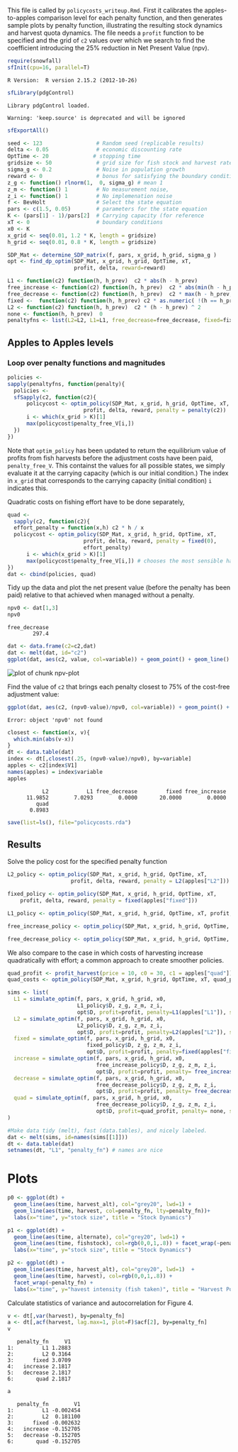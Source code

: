 
This file is called by `policycosts_writeup.Rmd`.  First it calibrates the apples-to-apples comparison level for each penalty function, and then generates sample plots by penalty function, illustrating the resulting stock dynamics and harvest quota dynamics.  The file needs a `profit` function to be specified and the grid of `c2` values over which we search to find the coefficient introducing the 25% reduction in Net Present Value (npv).  










```r
require(snowfall)
sfInit(cpu=16, parallel=T)
```

```
R Version:  R version 2.15.2 (2012-10-26) 

```

```r
sfLibrary(pdgControl)
```

```
Library pdgControl loaded.
```

```
Warning: 'keep.source' is deprecated and will be ignored
```

```r
sfExportAll()
```





```r
seed <- 123                 # Random seed (replicable results)
delta <- 0.05               # economic discounting rate
OptTime <- 20              # stopping time
gridsize <- 50              # grid size for fish stock and harvest rate (discretized population)
sigma_g <- 0.2              # Noise in population growth
reward <- 0                 # bonus for satisfying the boundary condition
z_g <- function() rlnorm(1,  0, sigma_g) # mean 1
z_m <- function() 1         # No measurement noise, 
z_i <- function() 1         # No implemenation noise
f <- BevHolt                # Select the state equation
pars <- c(1.5, 0.05)        # parameters for the state equation
K <- (pars[1] - 1)/pars[2]  # Carrying capacity (for reference 
xT <- 0                     # boundary conditions
x0 <- K
x_grid <- seq(0.01, 1.2 * K, length = gridsize)  
h_grid <- seq(0.01, 0.8 * K, length = gridsize)  
```




```r
SDP_Mat <- determine_SDP_matrix(f, pars, x_grid, h_grid, sigma_g )
opt <- find_dp_optim(SDP_Mat, x_grid, h_grid, OptTime, xT, 
                     profit, delta, reward=reward)
```





```r
L1 <- function(c2) function(h, h_prev)  c2 * abs(h - h_prev) 
free_increase <- function(c2) function(h, h_prev)  c2 * abs(min(h - h_prev, 0)) # increasing harvest is free
free_decrease <- function(c2) function(h, h_prev)  c2 * max(h - h_prev, 0) # decreasing harvest is free
fixed <-  function(c2) function(h, h_prev) c2 * as.numeric( !(h == h_prev) )
L2 <- function(c2) function(h, h_prev)  c2 * (h - h_prev) ^ 2
none <- function(h, h_prev)  0
penaltyfns <- list(L2=L2, L1=L1, free_decrease=free_decrease, fixed=fixed, free_increase=free_increase)
```


## Apples to Apples levels

### Loop over penalty functions and magnitudes


```r
policies <- 
sapply(penaltyfns, function(penalty){
  policies <- 
  sfSapply(c2, function(c2){
      policycost <- optim_policy(SDP_Mat, x_grid, h_grid, OptTime, xT, 
                        profit, delta, reward, penalty = penalty(c2))
      i <- which(x_grid > K)[1]
      max(policycost$penalty_free_V[i,]) 
  })
})
```


Note that `optim_policy` has been updated to return the equilibrium value of profits from fish harvests before the adjustment costs have been paid, `penalty_free_V`.  This containst the values for all possible states, we simply evaluate it at the carrying capacity (which is our initial condition.)  The index in `x_grid` that corresponds to the carrying capacity (initial condition) `i` indicates this.  



Quadratic costs on fishing effort have to be done separately,


```r
quad <- 
  sapply(c2, function(c2){
  effort_penalty = function(x,h) c2 * h / x
  policycost <- optim_policy(SDP_Mat, x_grid, h_grid, OptTime, xT, 
                        profit, delta, reward, penalty = fixed(0), 
                        effort_penalty)
      i <- which(x_grid > K)[1]
      max(policycost$penalty_free_V[i,]) # chooses the most sensible harvest in t=1
})
dat <- cbind(policies, quad)
```


Tidy up the data and plot the net present value (before the penalty has been paid) relative to that achieved when managed without a penalty.  


```r
npv0 <- dat[1,3] 
npv0
```

```
free_decrease 
        297.4 
```

```r
dat <- data.frame(c2=c2,dat)
dat <- melt(dat, id="c2")
ggplot(dat, aes(c2, value, col=variable)) + geom_point() + geom_line()
```

![plot of chunk npv-plot](figure/npv-plot.png) 


Find the value of `c2` that brings each penalty closest to 75% of the cost-free adjustment value:


```r
ggplot(dat, aes(c2, (npv0-value)/npv0, col=variable)) + geom_point() + geom_line()
```

```
Error: object 'npv0' not found
```



```r
closest <- function(x, v){
  which.min(abs(v-x))
}
dt <- data.table(dat)
index <- dt[,closest(.25, (npv0-value)/npv0), by=variable]
apples <- c2[index$V1]
names(apples) = index$variable
apples
```

```
           L2            L1 free_decrease         fixed free_increase 
      11.9852        7.0293        0.0000       20.0000        0.0000 
         quad 
       0.8983 
```



```r
save(list=ls(), file="policycosts.rda")
```


## Results

Solve the policy cost for the specified penalty function


```r
L2_policy <- optim_policy(SDP_Mat, x_grid, h_grid, OptTime, xT, 
                    profit, delta, reward, penalty = L2(apples["L2"]))
```



```r
fixed_policy <- optim_policy(SDP_Mat, x_grid, h_grid, OptTime, xT, 
    profit, delta, reward, penalty = fixed(apples["fixed"]))
```



```r
L1_policy <- optim_policy(SDP_Mat, x_grid, h_grid, OptTime, xT, profit, delta, reward, penalty = L1(apples["L1"]))
```



```r
free_increase_policy <- optim_policy(SDP_Mat, x_grid, h_grid, OptTime, xT, profit, delta, reward, penalty =  free_increase(apples["free_increase"]))
```



```r
free_decrease_policy <- optim_policy(SDP_Mat, x_grid, h_grid, OptTime, xT, profit, delta, reward, penalty = free_decrease(apples["free_decrease"]))
```


We also compare to the case in which costs of harvesting increase quadratically with effort; a common approach to create smoother policies.  


```r
quad_profit <- profit_harvest(price = 10, c0 = 30, c1 = apples["quad"]) 
quad_costs <- optim_policy(SDP_Mat, x_grid, h_grid, OptTime, xT, quad_profit, delta, reward, penalty =  none)
```




```r
sims <- list(
  L1 = simulate_optim(f, pars, x_grid, h_grid, x0, 
                      L1_policy$D, z_g, z_m, z_i, 
                      opt$D, profit=profit, penalty=L1(apples["L1"]), seed=seed), 
  L2 = simulate_optim(f, pars, x_grid, h_grid, x0, 
                      L2_policy$D, z_g, z_m, z_i, 
                      opt$D, profit=profit, penalty=L2(apples["L2"]), seed=seed),
  fixed = simulate_optim(f, pars, x_grid, h_grid, x0, 
                         fixed_policy$D, z_g, z_m, z_i, 
                         opt$D, profit=profit, penalty=fixed(apples["fixed"]), seed=seed),
  increase = simulate_optim(f, pars, x_grid, h_grid, x0, 
                            free_increase_policy$D, z_g, z_m, z_i, 
                            opt$D, profit=profit, penalty= free_increase(apples["increase"]), seed=seed),
  decrease = simulate_optim(f, pars, x_grid, h_grid, x0, 
                            free_decrease_policy$D, z_g, z_m, z_i, 
                            opt$D, profit=profit, penalty= free_decrease(apples["decrease"]), seed=seed),
  quad = simulate_optim(f, pars, x_grid, h_grid, x0, 
                            free_decrease_policy$D, z_g, z_m, z_i, 
                            opt$D, profit=quad_profit, penalty= none, seed=seed)
)
```




```r
#Make data tidy (melt), fast (data.tables), and nicely labeled.
dat <- melt(sims, id=names(sims[[1]]))  
dt <- data.table(dat)
setnames(dt, "L1", "penalty_fn") # names are nice
```


# Plots 




```r
p0 <- ggplot(dt) +
  geom_line(aes(time, harvest_alt), col="grey20", lwd=1) +
  geom_line(aes(time, harvest, col=penalty_fn, lty=penalty_fn))+ 
  labs(x="time", y="stock size", title = "Stock Dynamics")
```



```r
p1 <- ggplot(dt) +
  geom_line(aes(time, alternate), col="grey20", lwd=1) +
  geom_line(aes(time, fishstock), col=rgb(0,0,1,.8)) + facet_wrap(~penalty_fn) + 
  labs(x="time", y="stock size", title = "Stock Dynamics")
```



```r
p2 <- ggplot(dt) +
  geom_line(aes(time, harvest_alt), col="grey20", lwd=1)  +
  geom_line(aes(time, harvest), col=rgb(0,0,1,.8)) + 
  facet_wrap(~penalty_fn) + 
  labs(x="time", y="havest intensity (fish taken)", title = "Harvest Policy Dynamics")
```


Calculate statistics of variance and autocorrelation for Figure 4.  


```r
v <- dt[,var(harvest), by=penalty_fn]
a <- dt[,acf(harvest, lag.max=1, plot=F)$acf[2], by=penalty_fn]
v
```

```
   penalty_fn     V1
1:         L1 1.2883
2:         L2 0.3164
3:      fixed 3.0709
4:   increase 2.1817
5:   decrease 2.1817
6:       quad 2.1817
```

```r
a
```

```
   penalty_fn        V1
1:         L1 -0.002454
2:         L2  0.181100
3:      fixed -0.002632
4:   increase -0.152705
5:   decrease -0.152705
6:       quad -0.152705
```




